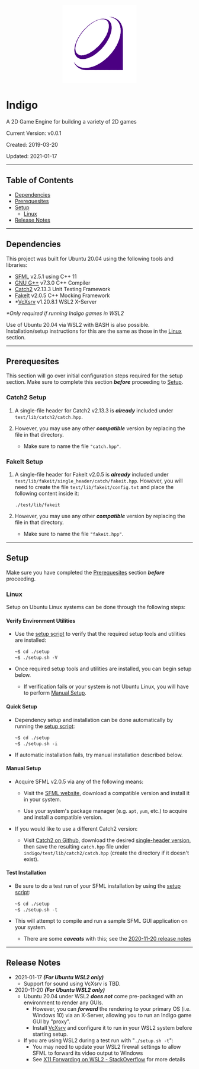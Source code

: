 <p align="center">
<img width="200px" src="assets/images/Indigo-GE-Logo-01.png" />
</p>

# **Indigo**

A 2D Game Engine for building a variety of 2D games

Current Version: v0.0.1

Created: 2019-03-20

Updated: 2021-01-17

---

## **Table of Contents**

- [Dependencies](#dependencies)
- [Prerequesites](#prerequesites)
- [Setup](#setup)
    - [Linux](#linux)
- [Release Notes](#release-notes)

---

## **Dependencies**

This project was built for Ubuntu 20.04 using the following tools and libraries:

- [SFML](https://www.sfml-dev.org/index.php) v2.5.1 using C++ 11
- [GNU G++](https://gcc.gnu.org/) v7.3.0 C++ Compiler
- [Catch2](https://github.com/catchorg/Catch2) v2.13.3 Unit Testing Framework
- [FakeIt](https://github.com/eranpeer/FakeIt) v2.0.5 C++ Mocking Framework
- *[VcXsrv](https://github.com/ArcticaProject/vcxsrv) v1.20.8.1 WSL2 X-Server

_*Only required if running Indigo games in WSL2_

Use of Ubuntu 20.04 via WSL2 with BASH is also possible. Installation/setup instructions for this are the same as those in the [Linux](#linux) section.

---

## **Prerequesites**

This section will go over initial configuration steps required for the setup section. Make sure to complete this section _**before**_ proceeding to [Setup](#setup).

### Catch2 Setup

1. A single-file header for Catch2 v2.13.3 is _**already**_ included under `test/lib/catch2/catch.hpp`.

1. However, you may use any other _**compatible**_ version by replacing the file in that directory.
    - Make sure to name the file `"catch.hpp"`.

### FakeIt Setup

1. A single-file header for FakeIt v2.0.5 is _**already**_ included under `test/lib/fakeit/single_header/catch/fakeit.hpp`. However, you will need to create the file `test/lib/fakeit/config.txt` and place the following content inside it:
    ```
    ./test/lib/fakeit
    ```

1. However, you may use any other _**compatible**_ version by replacing the file in that directory.
    - Make sure to name the file `"fakeit.hpp"`.

---

## **Setup**

Make sure you have completed the [Prerequesites](#prerequesites) section _**before**_ proceeding.

### Linux

Setup on Ubuntu Linux systems can be done through the following steps:

#### Verify Environment Utilities
    
- Use the [setup script](./setup/setup.sh) to verify that the required setup tools and utilities are installed:

    ```shell
    ~$ cd ./setup
    ~$ ./setup.sh -V
    ```

- Once required setup tools and utilities are installed, you can begin setup below.
    - If verification fails or your system is not Ubuntu Linux, you will have to perform [Manual Setup](#manual-setup).

#### Quick Setup

- Dependency setup and installation can be done automatically by running the [setup script](./setup/setup.sh):

    ```shell
    ~$ cd ./setup
    ~$ ./setup.sh -i
    ```

- If automatic installation fails, try manual installation described below.

#### Manual Setup

- Acquire SFML v2.0.5 via any of the following means:

    - Visit the [SFML website](https://www.sfml-dev.org/), download a compatible version and install it in your system.

    - Use your system's package manager (e.g. `apt`, `yum`, etc.) to acquire and install a compatible version.
- If you would like to use a different Catch2 version:

    - Visit [Catch2 on Github](https://github.com/catchorg/Catch2), download the desired [single-header version](https://raw.githubusercontent.com/catchorg/Catch2/v2.x/single_include/catch2/catch.hpp), then save the resulting `catch.hpp` file under `indigo/test/lib/catch2/catch.hpp` (create the directory if it doesn't exist).

#### Test Installation

- Be sure to do a test run of your SFML installation by using the [setup script](./setup/setup.sh):
    
    ```shell
    ~$ cd ./setup
    ~$ ./setup.sh -t
    ```

- This will attempt to compile and run a sample SFML GUI application on your system.
    - There are some _**caveats**_ with this; see the [2020-11-20 release notes](#release-notes)

---

## **Release Notes**

- 2021-01-17 _**(For Ubuntu WSL2 only)**_
    - Support for sound using VcXsrv is TBD.
- 2020-11-20 _**(For Ubuntu WSL2 only)**_
    - Ubuntu 20.04 under WSL2 _**does not**_ come pre-packaged with an environment to render any GUIs.
        - However, you can _**forward**_ the rendering to your primary OS (i.e. Windows 10) via an X-Server, allowing you to run an Indigo game GUI by "proxy".
        - Install [VcXsrv](https://github.com/ArcticaProject/vcxsrv) and configure it to run in your WSL2 system before starting setup.
    - If you are using WSL2 during a test run with "`./setup.sh -t`":
        - You may need to update your WSL2 firewall settings to allow SFML to forward its video output to Windows
        - See [X11 Forwarding on WSL2 - StackOverflow](https://stackoverflow.com/questions/61110603/how-to-set-up-working-x11-forwarding-on-wsl2) for more details